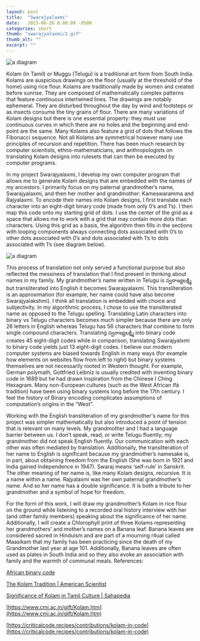 ```yaml
---
layout: post
title:  "Swarajyalaxmi"
date:   2023-06-26 8:00:09 -0500
categories: short
thumb: "swarajyalaxmi/2.gif"
thumb_alt: ""
excerpt: ""
---
```


![a diagram](/fieldnotes/assets/images/swarajyalaxmi/2.gif)

Kolam (in Tamil) or Muggu (Telugu) is a traditional art form from South India. Kolams are auspicious drawings on the floor (usually at the threshold of the home) using rice flour. Kolams are traditionally made by women and created before sunrise. They are composed of mathematically complex patterns that feature continuous intertwined lines. The drawings are notably ephemeral. They are disturbed throughout the day by wind and footsteps or as insects consume the tiny grains of flour. There are many variations of Kolam designs but there is one essential property: they must use continuous curves in which there are no holes and the beginning and end-point are the same. Many Kolams also feature a grid of dots that follows the Fibonacci sequence. Not all Kolams are symmetrical however many use principles of recursion and repetition. There has been much research by computer scientists, ethno-mathematicians, and anthropologists on translating Kolam designs into rulesets that can then be executed by computer programs.

In my project Swarajyalaxmi, I develop my own computer program that allows me to generate Kolam designs that are embedded with the names of my ancestors. I primarily focus on my paternal grandmother’s name, Swarajyalaxmi, and then her mother and grandmother: Kameswaramma and Rajyalaxmi. To encode their names into Kolam designs, I first translate each character into an eight-digit binary code (made from only 0’s and 1’s). I then map this code onto my starting grid of dots. I use the center of the grid as a space that allows me to work with a grid that may contain more dots than characters. Using this grid as a basis, the algorithm then fills in the sections with looping components always connecting dots associated with 0’s to other dots associated with 0’s and dots associated with 1’s to dots associated with 1’s (see diagram below).

![a diagram](/fieldnotes/assets/images/swarajyalaxmi/1.webp)

This process of translation not only served a functional purpose but also reflected the messiness of translation that I find present in thinking about names in my family. My grandmother’s name written in Telugu is స్వరాజ్యలక్ష్మి but transliterated into English it becomes Swarajyalaxmi. This transliteration is an approximation (for example, her name could have also become Swarajyalakshmi). I think all translation is embedded with choice and subjectivity. In my algorithmic process, I chose to use the transliterated name as opposed to the Telugu spelling. Translating Latin characters into binary vs Telugu characters becomes much simpler because there are only 26 letters in English whereas Telugu has 56 characters that combine to form single compound characters. Translating స్వరాజ్యలక్ష్మి into binary code creates 45 eight-digit codes while in comparison, translating Swarajyalxmi to binary code yields just 13 eight-digit codes. I believe our modern computer systems are biased towards English in many ways (for example how elements on websites flow from left to right) but binary systems themselves are not necessarily rooted in Western thought. For example, German polymath, Gottfried Leibniz is usually credited with inventing binary code in 1689 but he had drawn inspiration from the Chinese I Ching Hexagram. Many non-European cultures (such as the West African Ifá tradition) have been using binary systems long before the 17th century. I feel the history of Binary encoding complicates assumptions of computation’s origins in the “West”.

Working with the English transliteration of my grandmother's name for this project was simpler mathematically but also introduced a point of tension that is relevant on many levels. My grandmother and I had a language barrier between us. I don’t speak, read, or write Telugu fluently; my grandmother did not speak English fluently. Our communication with each other was often mediated by translation. Additionally, the transliteration of her name to English is significant because my grandmother’s namesake is, in part, about obtaining freedom from the English (She was born in 1921 and India gained Independence in 1947). Swaraj means ‘self-rule’ in Sanskrit. The other meaning of her name is, like many Kolam designs, recursive. It is a name within a name. Rajyalaxmi was her own paternal grandmother’s name. And so her name has a double significance. It is both a tribute to her grandmother and a symbol of hope for freedom.

For the form of this work, I will draw my grandmother’s Kolam in rice flour on the ground while listening to a recorded oral history interview with her (and other family members) speaking about the significance of her name. Additionally, I will create a Chlorophyll print of three Kolams representing her grandmothers’ and mother’s names on a Banana leaf. Banana leaves are considered sacred in Hinduism and are part of a mourning ritual called Maasikam that my family has been practicing since the death of my Grandmother last year at age 101. Additionally, Banana leaves are often used as plates in South India and so they also evoke an association with family and the warmth of communal meals.
References:

[African binary code](https://arbrown110.medium.com/african-binary-code-70de3076e395)

[The Kolam Tradition | American Scientist](https://www.americanscientist.org/article/the-kolam-tradition)

[Significance of Kolam in Tamil Culture | Sahapedia](https://www.sahapedia.org/significance-of-kolam-tamil-culture)

[https://www.cmi.ac.in/gift/Kolam.htm](https://www.cmi.ac.in/gift/Kolam.htm)

[https://criticalcode.recipes/contributions/kolam-in-code](https://criticalcode.recipes/contributions/kolam-in-code)

